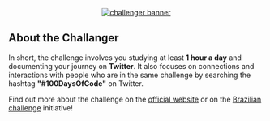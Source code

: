 <p align="center">
  <a href="https://www.linkedin.com/in/jhon-yo/" target="_blank">
    <img src="https://media.discordapp.net/attachments/1153840674974728225/1158476614498271302/1920x1080.png?ex=651c62ec&is=651b116c&hm=6dfbf56f1ee1dbc8b04f5fe2bb2d538c140e3900b9eb3be177ce4aec86b5b85b&=&width=1000&height=170" alt="challenger banner"/>
  </a>
</p>

## About the Challanger

In short, the challenge involves you studying at least **1 hour a day** and documenting your journey on **Twitter**. It also focuses on connections and interactions with people who are in the same challenge by searching the hashtag **"#100DaysOfCode"** on Twitter.

Find out more about the challenge on the [official website](https://www.100daysofcode.com/) or on the [Brazilian challenge](100DiasDeCodigo.dev) initiative!
